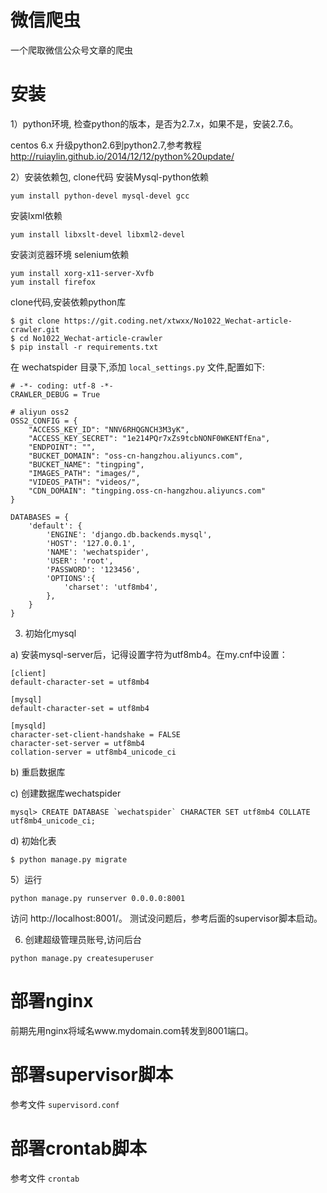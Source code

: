 # 微信爬虫
一个爬取微信公众号文章的爬虫

# 安装

1）python环境, 检查python的版本，是否为2.7.x，如果不是，安装2.7.6。

centos 6.x 升级python2.6到python2.7,参考教程 http://ruiaylin.github.io/2014/12/12/python%20update/

2）安装依赖包, clone代码
安装Mysql-python依赖
```
yum install python-devel mysql-devel gcc
```

安装lxml依赖
```
yum install libxslt-devel libxml2-devel
```

安装浏览器环境 selenium依赖
```
yum install xorg-x11-server-Xvfb
yum install firefox
```

clone代码,安装依赖python库
```
$ git clone https://git.coding.net/xtwxx/No1022_Wechat-article-crawler.git
$ cd No1022_Wechat-article-crawler
$ pip install -r requirements.txt
```

在 wechatspider 目录下,添加 `local_settings.py` 文件,配置如下:
```
# -*- coding: utf-8 -*-
CRAWLER_DEBUG = True

# aliyun oss2
OSS2_CONFIG = {
    "ACCESS_KEY_ID": "NNV6RHQGNCH3M3yK",
    "ACCESS_KEY_SECRET": "1e214PQr7xZs9tcbNONF0WKENTfEna",
    "ENDPOINT": "",
    "BUCKET_DOMAIN": "oss-cn-hangzhou.aliyuncs.com",
    "BUCKET_NAME": "tingping",
    "IMAGES_PATH": "images/",
    "VIDEOS_PATH": "videos/",
    "CDN_DOMAIN": "tingping.oss-cn-hangzhou.aliyuncs.com"
}

DATABASES = {
    'default': {
        'ENGINE': 'django.db.backends.mysql',
        'HOST': '127.0.0.1',
        'NAME': 'wechatspider',
        'USER': 'root',
        'PASSWORD': '123456',
        'OPTIONS':{
            'charset': 'utf8mb4',
        },
    }
}
```

3) 初始化mysql

a) 安装mysql-server后，记得设置字符为utf8mb4。在my.cnf中设置：

```
[client]
default-character-set = utf8mb4

[mysql]
default-character-set = utf8mb4

[mysqld]
character-set-client-handshake = FALSE
character-set-server = utf8mb4
collation-server = utf8mb4_unicode_ci
```

b) 重启数据库

c) 创建数据库wechatspider

```
mysql> CREATE DATABASE `wechatspider` CHARACTER SET utf8mb4 COLLATE utf8mb4_unicode_ci;
```

d) 初始化表
```
$ python manage.py migrate
```

5）运行

```
python manage.py runserver 0.0.0.0:8001
```
访问 http://localhost:8001/。 测试没问题后，参考后面的supervisor脚本启动。

6) 创建超级管理员账号,访问后台
```
python manage.py createsuperuser
```

# 部署nginx
前期先用nginx将域名www.mydomain.com转发到8001端口。

# 部署supervisor脚本
参考文件 `supervisord.conf`

# 部署crontab脚本
参考文件 `crontab`
